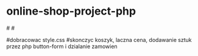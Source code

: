 # online-shop-project-php
#<!-- 4 zegarki na strone i dodac mozliwosc zmiany stron -->
#<!-- zdj skalowanie do 400x400 potem przyciecie do 200x355, mozliwe ze mniejsze bedzie musialo byc-->

#dobracowac style.css
#skonczyc koszyk, laczna cena, dodawanie sztuk przez php button-form i dzialanie zamowien

